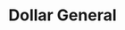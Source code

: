 ---
title: "Dollar General"
url: /kaufman/dollar-general-south-washington-street/
shop: Kramladen
---